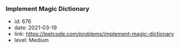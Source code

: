 ### Implement Magic Dictionary

* id: 676
* date: 2021-03-19
* link: https://leetcode.com/problems/implement-magic-dictionary
* level: Medium
